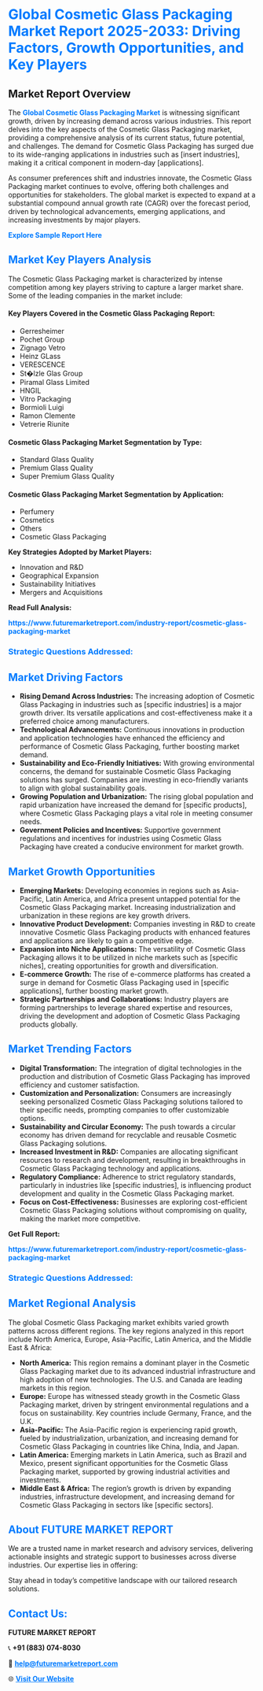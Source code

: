 <h1 style="color: #007BFF;">Global Cosmetic Glass Packaging Market Report 2025-2033: Driving Factors, Growth Opportunities, and Key Players</h1>

<section id="overview">
<h2>Market Report Overview</h2>
<p>The <a href="https://www.futuremarketreport.com/industry-report/cosmetic-glass-packaging-market" style="color: #007BFF; text-decoration: none;"><strong>Global Cosmetic Glass Packaging Market</strong></a> is witnessing significant growth, driven by increasing demand across various industries. This report delves into the key aspects of the Cosmetic Glass Packaging market, providing a comprehensive analysis of its current status, future potential, and challenges. The demand for Cosmetic Glass Packaging has surged due to its wide-ranging applications in industries such as [insert industries], making it a critical component in modern-day [applications].</p>
<p>As consumer preferences shift and industries innovate, the Cosmetic Glass Packaging market continues to evolve, offering both challenges and opportunities for stakeholders. The global market is expected to expand at a substantial compound annual growth rate (CAGR) over the forecast period, driven by technological advancements, emerging applications, and increasing investments by major players.</p>
</section>

<section id="overview">
<p><a href="https://www.futuremarketreport.com/request-sample/reportId=112831" style="color: #007BFF; text-decoration: none;"><strong>Explore Sample Report Here</strong></a></p>
</section>

<section id="key-players">
<h2 style="color: #007BFF;">Market Key Players Analysis</h2>
<p>The Cosmetic Glass Packaging market is characterized by intense competition among key players striving to capture a larger market share. Some of the leading companies in the market include:</p>
<h4>Key Players Covered in the Cosmetic Glass Packaging Report:</h4>
<ul><li>Gerresheimer</li><li>Pochet Group</li><li>Zignago Vetro</li><li>Heinz GLass</li><li>VERESCENCE</li><li>St�lzle Glas Group</li><li>Piramal Glass Limited</li><li>HNGIL</li><li>Vitro Packaging</li><li>Bormioli Luigi</li><li>Ramon Clemente</li><li>Vetrerie Riunite</li></ul>
<h4>Cosmetic Glass Packaging Market Segmentation by Type:</h4>
<ul><li>Standard Glass Quality</li><li>Premium Glass Quality</li><li>Super Premium Glass Quality</li></ul>

<h4>Cosmetic Glass Packaging Market Segmentation by Application:</h4>
<ul><li>Perfumery</li><li>Cosmetics</li><li>Others</li><li>Cosmetic Glass Packaging</li></ul>
<p><strong>Key Strategies Adopted by Market Players:</strong></p>
<ul>
<li>Innovation and R&D</li>
<li>Geographical Expansion</li>
<li>Sustainability Initiatives</li>
<li>Mergers and Acquisitions</li>
</ul>
</section>

<section>
<p><strong>Read Full Analysis: </strong></p><a href="https://www.futuremarketreport.com/industry-report/cosmetic-glass-packaging-market" style="color: #007BFF; text-decoration: none;"><strong>https://www.futuremarketreport.com/industry-report/cosmetic-glass-packaging-market</strong></a>
<h3 style="color: #007BFF;">Strategic Questions Addressed:</h3>
</section>

<section id="driving-factors">
<h2 style="color: #007BFF;">Market Driving Factors</h2>
<ul>
<li><strong>Rising Demand Across Industries:</strong> The increasing adoption of Cosmetic Glass Packaging in industries such as [specific industries] is a major growth driver. Its versatile applications and cost-effectiveness make it a preferred choice among manufacturers.</li>
<li><strong>Technological Advancements:</strong> Continuous innovations in production and application technologies have enhanced the efficiency and performance of Cosmetic Glass Packaging, further boosting market demand.</li>
<li><strong>Sustainability and Eco-Friendly Initiatives:</strong> With growing environmental concerns, the demand for sustainable Cosmetic Glass Packaging solutions has surged. Companies are investing in eco-friendly variants to align with global sustainability goals.</li>
<li><strong>Growing Population and Urbanization:</strong> The rising global population and rapid urbanization have increased the demand for [specific products], where Cosmetic Glass Packaging plays a vital role in meeting consumer needs.</li>
<li><strong>Government Policies and Incentives:</strong> Supportive government regulations and incentives for industries using Cosmetic Glass Packaging have created a conducive environment for market growth.</li>
</ul>
</section>

<section id="growth-opportunities">
<h2 style="color: #007BFF;">Market Growth Opportunities</h2>
<ul>
<li><strong>Emerging Markets:</strong> Developing economies in regions such as Asia-Pacific, Latin America, and Africa present untapped potential for the Cosmetic Glass Packaging market. Increasing industrialization and urbanization in these regions are key growth drivers.</li>
<li><strong>Innovative Product Development:</strong> Companies investing in R&D to create innovative Cosmetic Glass Packaging products with enhanced features and applications are likely to gain a competitive edge.</li>
<li><strong>Expansion into Niche Applications:</strong> The versatility of Cosmetic Glass Packaging allows it to be utilized in niche markets such as [specific niches], creating opportunities for growth and diversification.</li>
<li><strong>E-commerce Growth:</strong> The rise of e-commerce platforms has created a surge in demand for Cosmetic Glass Packaging used in [specific applications], further boosting market growth.</li>
<li><strong>Strategic Partnerships and Collaborations:</strong> Industry players are forming partnerships to leverage shared expertise and resources, driving the development and adoption of Cosmetic Glass Packaging products globally.</li>
</ul>
</section>

<section id="trending-factors">
<h2 style="color: #007BFF;">Market Trending Factors</h2>
<ul>
<li><strong>Digital Transformation:</strong> The integration of digital technologies in the production and distribution of Cosmetic Glass Packaging has improved efficiency and customer satisfaction.</li>
<li><strong>Customization and Personalization:</strong> Consumers are increasingly seeking personalized Cosmetic Glass Packaging solutions tailored to their specific needs, prompting companies to offer customizable options.</li>
<li><strong>Sustainability and Circular Economy:</strong> The push towards a circular economy has driven demand for recyclable and reusable Cosmetic Glass Packaging solutions.</li>
<li><strong>Increased Investment in R&D:</strong> Companies are allocating significant resources to research and development, resulting in breakthroughs in Cosmetic Glass Packaging technology and applications.</li>
<li><strong>Regulatory Compliance:</strong> Adherence to strict regulatory standards, particularly in industries like [specific industries], is influencing product development and quality in the Cosmetic Glass Packaging market.</li>
<li><strong>Focus on Cost-Effectiveness:</strong> Businesses are exploring cost-efficient Cosmetic Glass Packaging solutions without compromising on quality, making the market more competitive.</li>
</ul>
</section>

<section>
<p><strong>Get Full Report: </strong></p><a href="https://www.futuremarketreport.com/industry-report/cosmetic-glass-packaging-market" style="color: #007BFF; text-decoration: none;"><strong>https://www.futuremarketreport.com/industry-report/cosmetic-glass-packaging-market</strong></a>
<h3 style="color: #007BFF;">Strategic Questions Addressed:</h3>
</section>


<section id="regional-analysis">
<h2 style="color: #007BFF;">Market Regional Analysis</h2>
<p>The global Cosmetic Glass Packaging market exhibits varied growth patterns across different regions. The key regions analyzed in this report include North America, Europe, Asia-Pacific, Latin America, and the Middle East & Africa:</p>
<ul>
<li><strong>North America:</strong> This region remains a dominant player in the Cosmetic Glass Packaging market due to its advanced industrial infrastructure and high adoption of new technologies. The U.S. and Canada are leading markets in this region.</li>
<li><strong>Europe:</strong> Europe has witnessed steady growth in the Cosmetic Glass Packaging market, driven by stringent environmental regulations and a focus on sustainability. Key countries include Germany, France, and the U.K.</li>
<li><strong>Asia-Pacific:</strong> The Asia-Pacific region is experiencing rapid growth, fueled by industrialization, urbanization, and increasing demand for Cosmetic Glass Packaging in countries like China, India, and Japan.</li>
<li><strong>Latin America:</strong> Emerging markets in Latin America, such as Brazil and Mexico, present significant opportunities for the Cosmetic Glass Packaging market, supported by growing industrial activities and investments.</li>
<li><strong>Middle East & Africa:</strong> The region’s growth is driven by expanding industries, infrastructure development, and increasing demand for Cosmetic Glass Packaging in sectors like [specific sectors].</li>
</ul>
</section>

<footer>
<h2 style="color: #007BFF;">About FUTURE MARKET REPORT</h2>
<p>We are a trusted name in market research and advisory services, delivering actionable insights and strategic support to businesses across diverse industries. Our expertise lies in offering:</p>

<p>Stay ahead in today’s competitive landscape with our tailored research solutions.</p>

<h2 style="color: #007BFF;">Contact Us:</h2>
<p><strong>FUTURE MARKET REPORT</strong></p>
<p>📞 <strong>+91 (883) 074-8030</strong></p>
<p>📧 <strong><a href="mailto:help@futuremarketreport.com" style="color: #007BFF;">help@futuremarketreport.com</a></strong></p>
<p>🌐 <strong><a href="https://www.futuremarketreport.com/" style="color: #007BFF;">Visit Our Website</a></strong></p>
</footer>